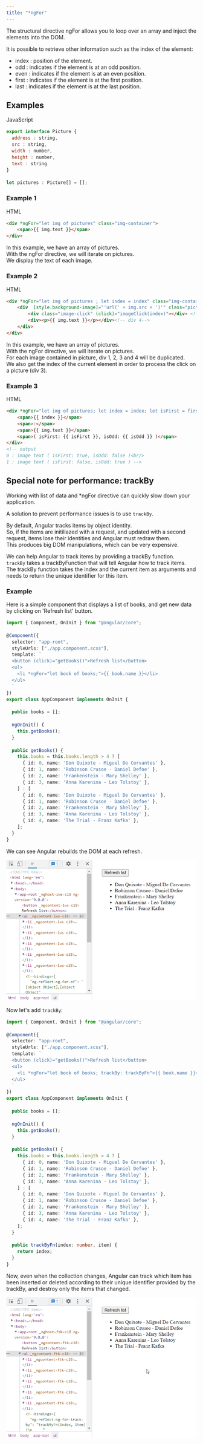 ```yaml
---
title: "*ngFor"
---
```



The structural directive ngFor allows you to loop over an array and inject the elements into the DOM.

It is possible to retrieve other information such as the index of the element:
* index : position of the element.
* odd : indicates if the element is at an odd position.
* even : indicates if the element is at an even position.
* first : indicates if the element is at the first position.
* last : indicates if the element is at the last position.

## Examples

JavaScript
```javascript
export interface Picture {
  address : string,
  src : string,
  width : number,
  height : number,
  text : string
}

let pictures : Picture[] = [];
```
### Example 1

HTML
```html
<div *ngFor="let img of pictures" class="img-container">
    <span>{{ img.text }}</span>
</div>
```
In this example, we have an array of pictures.<br/>
With the ngFor directive, we will iterate on pictures.<br/>
We display the text of each image.<br/>


### Example 2

HTML
```html
<div *ngFor="let img of pictures ; let index = index" class="img-container"> <!-- div 1 -->
    <div  [style.background-image]="'url(' + img.src + ')'" class="picture" key="index"> <!-- div 2 -->
        <div class="image-click" (click)="imageClick(index)"></div> <!-- div 3 -->
        <div><p>{{ img.text }}</p></div><!-- div 4-->       
    </div>
</div>
```

In this example, we have an array of pictures.<br/>
With the ngFor directive, we will iterate on pictures.<br/>
For each image contained in picture, div 1, 2, 3 and 4 will be duplicated.<br/>
We also get the index of the current element in order to process the click on a picture (div 3).

### Example 3

HTML
```html
<div *ngFor="let img of pictures; let index = index; let isFirst = first; let isOdd = odd;"> <!-- div 1 -->
    <span>{{ index }}</span>
    <span>:</span>
    <span>{{ img.text }}</span>
    <span>( isFirst: {{ isFirst }}, isOdd: {{ isOdd }} )</span>
</div>
<!-- output
0 : image text ( isFirst: true, isOdd: false )<br/>
1 : image text ( isFirst: false, isOdd: true ) -->  
```

## Special note for performance: trackBy

Working with list of data and *ngFor directive can quickly slow down your application.

A solution to prevent performance issues is to use `trackBy`.

By default, Angular tracks items by object identity.<br>
So, if the items are initiliazed with a request, and updated with a second request, items lose their identities and Angular must redraw them.<br>
This produces big DOM manipulations, which can be very expensive.

We can help Angular to track items by providing a trackBy function.<br>
`trackBy` takes a trackByFunction that will tell Angular how to track items.<br>
The trackBy function takes the index and the current item as arguments and needs to return the unique identifier for this item.<br>

### Example

Here is a simple component that displays a list of books, and get new data by clicking on 'Refresh list' button.

```typescript
import { Component, OnInit } from "@angular/core";

@Component({
  selector: "app-root",
  styleUrls: ["./app.component.scss"],
  template: `
  <button (click)="getBooks()">Refresh list</button>
  <ul>
    <li *ngFor="let book of books;">{{ book.name }}</li>
  </ul>
  `
})
export class AppComponent implements OnInit {

  public books = [];

  ngOnInit() {
    this.getBooks();
  }

  public getBooks() {
    this.books = this.books.length > 4 ? [
      { id: 0, name: 'Don Quixote - Miguel De Cervantes' },
      { id: 1, name: 'Robinson Crusoe - Daniel Defoe' },
      { id: 2, name: 'Frankenstein - Mary Shelley' },
      { id: 3, name: 'Anna Karenina - Leo Tolstoy' },
    ] : [
      { id: 0, name: 'Don Quixote - Miguel De Cervantes' },
      { id: 1, name: 'Robinson Crusoe - Daniel Defoe' },
      { id: 2, name: 'Frankenstein - Mary Shelley' },
      { id: 3, name: 'Anna Karenina - Leo Tolstoy' },
      { id: 4, name: 'The Trial - Franz Kafka' },
    ];
  }
}

```

We can see Angular rebuilds the DOM at each refresh.

![Without-Track-By](../../img/before-track-by.gif "Without trackBy")

Now let's add `trackBy`:

```typescript
import { Component, OnInit } from "@angular/core";

@Component({
  selector: "app-root",
  styleUrls: ["./app.component.scss"],
  template: `
  <button (click)="getBooks()">Refresh list</button>
  <ul>
    <li *ngFor="let book of books; trackBy: trackByFn">{{ book.name }}</li>
  </ul>
  `
})
export class AppComponent implements OnInit {

  public books = [];

  ngOnInit() {
    this.getBooks();
  }

  public getBooks() {
    this.books = this.books.length > 4 ? [
      { id: 0, name: 'Don Quixote - Miguel De Cervantes' },
      { id: 1, name: 'Robinson Crusoe - Daniel Defoe' },
      { id: 2, name: 'Frankenstein - Mary Shelley' },
      { id: 3, name: 'Anna Karenina - Leo Tolstoy' },
    ] : [
      { id: 0, name: 'Don Quixote - Miguel De Cervantes' },
      { id: 1, name: 'Robinson Crusoe - Daniel Defoe' },
      { id: 2, name: 'Frankenstein - Mary Shelley' },
      { id: 3, name: 'Anna Karenina - Leo Tolstoy' },
      { id: 4, name: 'The Trial - Franz Kafka' },
    ];
  }

  public trackByFn(index: number, item) {
    return index;
  }
}

```

Now, even when the collection changes, Angular can track which item has been inserted or deleted according to their unique identifier provided by the trackBy, and destroy only the items that changed.

![With-Track-By](../../img/after-track-by.gif "With trackBy")
